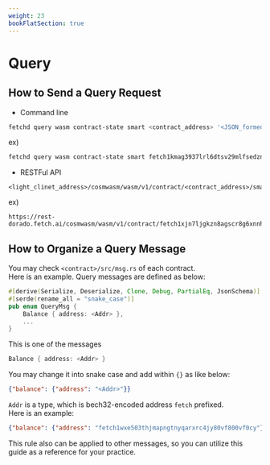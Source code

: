 ```yaml
---
weight: 23
bookFlatSection: true
---
```


# Query

## How to Send a Query Request

- Command line
```bash
fetchd query wasm contract-state smart <contract_address> '<JSON_formed_message>'
```
ex)

```bash
fetchd query wasm contract-state smart fetch1kmag3937lrl6dtsv29mlfsedzngl9egv5c3apnr468q50gu04zrqea398u '{"pairs":{}}'
```

- RESTFul API
```URL
<light_clinet_address>/cosmwasm/wasm/v1/contract/<contract_address>/smart/<JSON_formed_message_with_base64>
```

ex)

```URL
https://rest-dorado.fetch.ai/cosmwasm/wasm/v1/contract/fetch1xjn7ljgkzn8agscr8g6xnnhn3azu3kfkuga8uqufr36sc75f8s0sxyhnyq/smart/eyJwYWlycyI6e319
```

## How to Organize a Query Message

You may check `<contract>/src/msg.rs` of each contract. <br/>
Here is an example. Query messages are defined as below:

```rust
#[derive(Serialize, Deserialize, Clone, Debug, PartialEq, JsonSchema)]
#[serde(rename_all = "snake_case")]
pub enum QueryMsg {
    Balance { address: <Addr> },
    ...
}
```

This is one of the messages
```rust
Balance { address: <Addr> }
```

You may change it into snake case and add within `{}` as like below:
```json
{"balance": {"address": "<Addr>"}}
```

`Addr` is a type, which is bech32-encoded address `fetch` prefixed.<br />
Here is an example:
```json
{"balance": {"address": "fetch1wxe503thjmapngtnyqarxrc4jy80vf800vf0cy"}}
```

This rule also can be applied to other messages, so you can utilize this guide as a reference for your practice.
